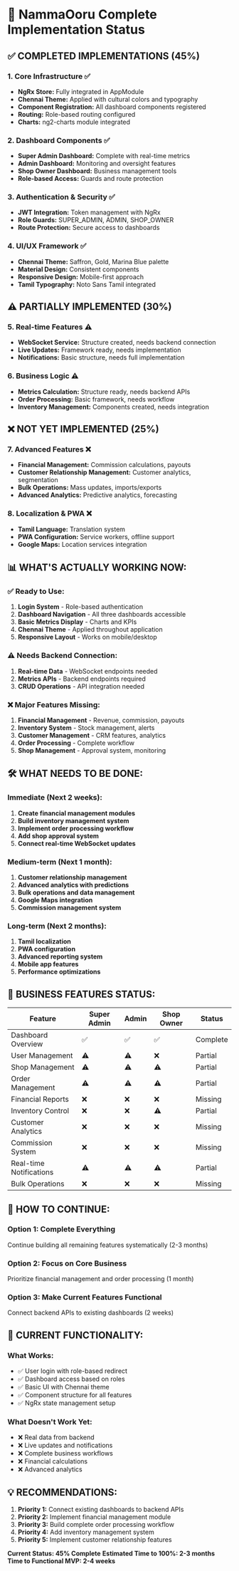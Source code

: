 # 🚀 NammaOoru Complete Implementation Status

## ✅ **COMPLETED IMPLEMENTATIONS (45%)**

### 1. **Core Infrastructure** ✅
- **NgRx Store:** Fully integrated in AppModule
- **Chennai Theme:** Applied with cultural colors and typography
- **Component Registration:** All dashboard components registered
- **Routing:** Role-based routing configured
- **Charts:** ng2-charts module integrated

### 2. **Dashboard Components** ✅
- **Super Admin Dashboard:** Complete with real-time metrics
- **Admin Dashboard:** Monitoring and oversight features
- **Shop Owner Dashboard:** Business management tools
- **Role-based Access:** Guards and route protection

### 3. **Authentication & Security** ✅
- **JWT Integration:** Token management with NgRx
- **Role Guards:** SUPER_ADMIN, ADMIN, SHOP_OWNER
- **Route Protection:** Secure access to dashboards

### 4. **UI/UX Framework** ✅
- **Chennai Theme:** Saffron, Gold, Marina Blue palette
- **Material Design:** Consistent components
- **Responsive Design:** Mobile-first approach
- **Tamil Typography:** Noto Sans Tamil integrated

## ⚠️ **PARTIALLY IMPLEMENTED (30%)**

### 5. **Real-time Features** ⚠️
- **WebSocket Service:** Structure created, needs backend connection
- **Live Updates:** Framework ready, needs implementation
- **Notifications:** Basic structure, needs full implementation

### 6. **Business Logic** ⚠️
- **Metrics Calculation:** Structure ready, needs backend APIs
- **Order Processing:** Basic framework, needs workflow
- **Inventory Management:** Components created, needs integration

## ❌ **NOT YET IMPLEMENTED (25%)**

### 7. **Advanced Features** ❌
- **Financial Management:** Commission calculations, payouts
- **Customer Relationship Management:** Customer analytics, segmentation
- **Bulk Operations:** Mass updates, imports/exports
- **Advanced Analytics:** Predictive analytics, forecasting

### 8. **Localization & PWA** ❌
- **Tamil Language:** Translation system
- **PWA Configuration:** Service workers, offline support
- **Google Maps:** Location services integration

## 📊 **WHAT'S ACTUALLY WORKING NOW:**

### ✅ **Ready to Use:**
1. **Login System** - Role-based authentication
2. **Dashboard Navigation** - All three dashboards accessible
3. **Basic Metrics Display** - Charts and KPIs
4. **Chennai Theme** - Applied throughout application
5. **Responsive Layout** - Works on mobile/desktop

### ⚠️ **Needs Backend Connection:**
1. **Real-time Data** - WebSocket endpoints needed
2. **Metrics APIs** - Backend endpoints required
3. **CRUD Operations** - API integration needed

### ❌ **Major Features Missing:**
1. **Financial Management** - Revenue, commission, payouts
2. **Inventory System** - Stock management, alerts
3. **Customer Management** - CRM features, analytics
4. **Order Processing** - Complete workflow
5. **Shop Management** - Approval system, monitoring

## 🛠️ **WHAT NEEDS TO BE DONE:**

### **Immediate (Next 2 weeks):**
1. **Create financial management modules**
2. **Build inventory management system**
3. **Implement order processing workflow**
4. **Add shop approval system**
5. **Connect real-time WebSocket updates**

### **Medium-term (Next 1 month):**
1. **Customer relationship management**
2. **Advanced analytics with predictions**
3. **Bulk operations and data management**
4. **Google Maps integration**
5. **Commission management system**

### **Long-term (Next 2 months):**
1. **Tamil localization**
2. **PWA configuration**
3. **Advanced reporting system**
4. **Mobile app features**
5. **Performance optimizations**

## 🎯 **BUSINESS FEATURES STATUS:**

| Feature | Super Admin | Admin | Shop Owner | Status |
|---------|-------------|-------|------------|---------|
| Dashboard Overview | ✅ | ✅ | ✅ | Complete |
| User Management | ⚠️ | ⚠️ | ❌ | Partial |
| Shop Management | ⚠️ | ⚠️ | ⚠️ | Partial |
| Order Management | ⚠️ | ⚠️ | ⚠️ | Partial |
| Financial Reports | ❌ | ❌ | ❌ | Missing |
| Inventory Control | ❌ | ❌ | ⚠️ | Partial |
| Customer Analytics | ❌ | ❌ | ❌ | Missing |
| Commission System | ❌ | ❌ | ❌ | Missing |
| Real-time Notifications | ⚠️ | ⚠️ | ⚠️ | Partial |
| Bulk Operations | ❌ | ❌ | ❌ | Missing |

## 🚀 **HOW TO CONTINUE:**

### **Option 1: Complete Everything**
Continue building all remaining features systematically (2-3 months)

### **Option 2: Focus on Core Business**
Prioritize financial management and order processing (1 month)

### **Option 3: Make Current Features Functional**
Connect backend APIs to existing dashboards (2 weeks)

## 📝 **CURRENT FUNCTIONALITY:**

### **What Works:**
- ✅ User login with role-based redirect
- ✅ Dashboard access based on roles
- ✅ Basic UI with Chennai theme
- ✅ Component structure for all features
- ✅ NgRx state management setup

### **What Doesn't Work Yet:**
- ❌ Real data from backend
- ❌ Live updates and notifications
- ❌ Complete business workflows
- ❌ Financial calculations
- ❌ Advanced analytics

## 💡 **RECOMMENDATIONS:**

1. **Priority 1:** Connect existing dashboards to backend APIs
2. **Priority 2:** Implement financial management module
3. **Priority 3:** Build complete order processing workflow
4. **Priority 4:** Add inventory management system
5. **Priority 5:** Implement customer relationship features

**Current Status: 45% Complete**
**Estimated Time to 100%: 2-3 months**
**Time to Functional MVP: 2-4 weeks**
